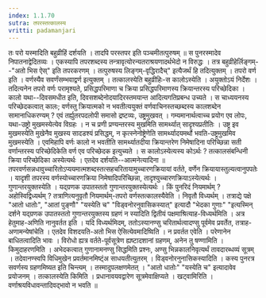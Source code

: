 ```yaml
---
index: 1.1.70
sutra: तपरस्तत्कालस्य
vritti: padamanjari
---
```


 तः परो यस्मादिति बहुव्रीहिं दर्शयति । तादपि परस्तपर इति पञ्चमीतत्पुरुषम् ॥ स पुनरस्मादेव निपातनाद्वेदितव्यः । एकस्यापि तपरशब्दस्य तन्त्रावृत्योरन्यतराश्रयणादर्थभेदो न विरुद्धः । तत्र बहुव्रीहेर्लिङ्गम्--"अतो भिस ऐस्" इति तपरकरणम् । तत्पुरुषस्य लिङ्गम्-वृद्धिरादैच्" इत्यैजर्थं हि तदित्युक्तम् । तपरो वर्ण इति । वर्णस्यैव सवर्णंसम्भवाद्वर्ण इत्युक्तम् । तत्कालस्येति बहुव्रीहिः-स कालोऽस्येति । अयुक्तोऽयं निर्देशः । तदित्यनेन तपरो वर्णः परामृश्यते, प्रसिद्धपरिमाणा च क्रिया प्रसिद्धपरिमाणस्य क्रियान्तरस्य परिच्छेदिका । कालो यथा--दिवसमधीत इति, दिवसशब्देनोदयादिरस्तमयान्त आदित्यगतिप्रबन्ध उच्यते । स चाध्ययनस्य परिच्छेदकत्वात् कालः; वर्णस्तु क्रियात्मको न भवतीत्ययुक्तं वर्णवाचिनस्तच्छब्दस्य कालशब्देन सामानाधिकरण्यम् ? एवं तर्ह्युतरपदलोपी समासो द्रष्टव्यः, उष्ट्रमुखवत् । गम्यमानार्थत्वाच्च प्रयोग एव लोपः, यथा-उष्ट्रो मुखमस्येत्येव विग्रहः । न च प्रणी प्रण्यन्तरस्य मुखमिति सामर्थ्यात् सादृश्यप्रतीतिः । उष्ट्र इव मुखमस्येति मुखेनैव मुखस्य सादडश्यं प्रसिद्धम्, न कृत्स्नेनोष्ट्रेणेति सामर्थ्यादयमर्थो भवति-उष्ट्रमुखमिव मुखमस्येति । एवमिहापि वर्णः कालो न भवतीति सामर्थ्यातदीया क्रियान्तरेण निमेषादिना परिच्छिन्ना सती वर्णान्तरस्य परिच्छेदिकेति वर्ण एव परिच्छेदक इत्युच्यते । स कालोऽस्येत्यस्य कोऽर्थः ? तत्कालसंबन्धिनी क्रिया परिच्छेदिका अस्येत्यर्थः । एतदेव दर्शयति--आत्मनेत्यादिना ॥ तपरवर्णसन्नधावुच्चारितोऽप्ययमात्मशब्दस्तत्सहचरितायामुच्चारणक्रियायां वर्तते, वर्णेन क्रियायास्तुल्यत्वानुपपतेः । यादृशी तपरस्य वर्णस्योच्चारणक्रिया निमेषादिपरिच्छिन्ना, तादृश्युच्चारणक्रियाऽस्येत्यर्थः । गुणान्तरयुक्तस्येति । यद्ग्रणक उपातस्ततो गुणान्तरयुक्तस्येत्यर्थः । किं पुनरिदं नियमार्थम् ? अहोस्विद्विध्यर्थम् ? तत्राणित्यनुवृतौ नियमार्थम्-तपरो वर्णस्तत्कालस्यैवेति । निवृतौ विध्यर्थम् । तत्राद्ये पक्षे "आतो धातोः", "आतां पुङ्णौ" "यस्येति च" "विड्वनोरनुवासिकस्यात्" इत्यादौ "भेदका गुणाः" "इत्यस्मिन् दर्शने यद्ग्रणक उपातस्ततो गुणान्तरयुक्तस्य ग्रहणं न स्यादिति द्वितीयं पक्षमाश्रित्याह-विध्यर्थमिति । अत्र हेतुमाह-अणिति नानुवर्तत इति । यदि विध्यर्थमिदम्, ततोऽस्यानण्सु चरितार्थत्वादण्सु पूर्वमेव प्रवर्तेत, तत्राह-अणामन्येषांचेति । एतदेव विशदयति-अतो भिस ऐसित्येवमादिष्विति । न प्रवर्तत एवेति । परेणानेन बाधितत्वादिति भावः । विरोधो ह्यत्र वर्तते-पूर्वसूत्रेण ह्यष्टादशानां ग्रहणम्, अनेन तु षण्णामिति । किमुदाहरणमिति । अभेदकत्वात् गुणानामनण्सु सिद्धमिति प्रश्नः, अण्सु भिन्नकालनिवृत्यर्थं तावदारब्धव्यं सूत्रम् । तदेवानण्स्वपि विधिमुखेन प्रवर्तमानमिष्ट्ंअ साधयतीत्युतरम् । विड्वनोरनुनासिकस्यादिति । कस्य पुनरत्र सवर्णस्य ग्रहणमिष्यत इति चिन्त्यम् । तस्मादुपलक्षणमेतत् । "आतो धातोः" "यस्येति च" इत्यादावेव प्रयोजनम् । तत्कालस्येति किमिति । प्रधानावयवद्वारेण सूत्रमेवाक्षिप्यते । खट्वामिरिति । वर्णाश्रयविधावन्तादिवद्भावो न भवति ॥